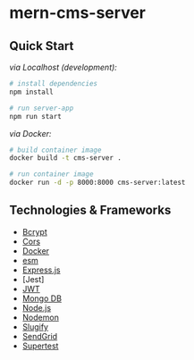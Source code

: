 # mern-cms-server

## Quick Start

_via Localhost (development):_
```sh
# install dependencies
npm install

# run server-app 
npm run start
```

_via Docker:_
```sh
# build container image
docker build -t cms-server .

# run container image
docker run -d -p 8000:8000 cms-server:latest
```

## Technologies & Frameworks

- [Bcrypt]()
- [Cors]()
- [Docker](https://www.docker.com/)
- [esm]()
- [Express.js](https://nextjs.org)
- [Jest]
- [JWT]()
- [Mongo DB]()
- [Node.js]()
- [Nodemon]()
- [Slugify]()
- [SendGrid]()
- [Supertest]()
